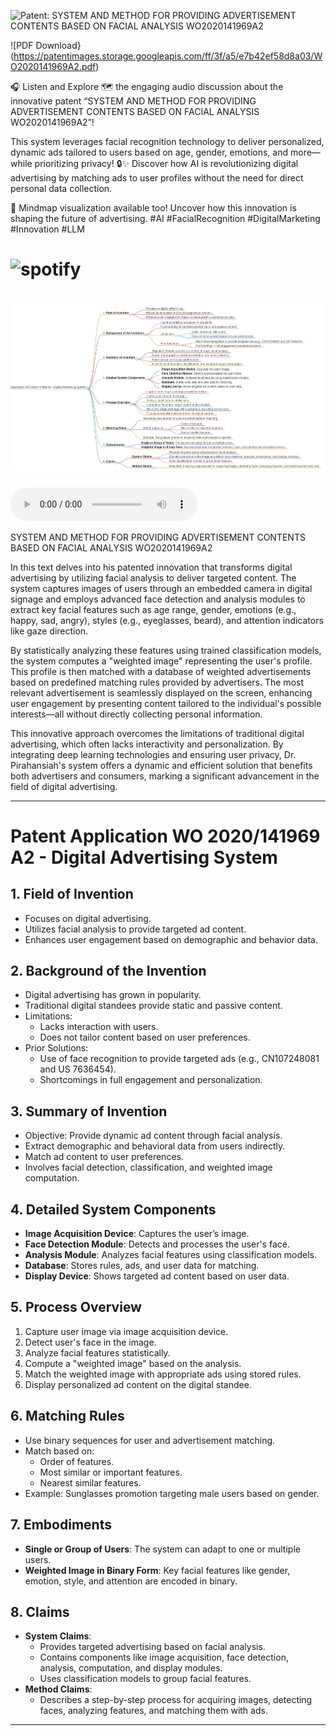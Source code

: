 ![Patent: SYSTEM AND METHOD FOR PROVIDING ADVERTISEMENT CONTENTS BASED ON FACIAL ANALYSIS WO2020141969A2](https://pirahansiah.com/site/Resume/Patents/SYSTEM%20AND%20METHOD%20FOR%20PROVIDING%20ADVERTISEMENT%20CONTENTS%20BASED%20ON%20FACIAL%20ANALYSIS%20WO2020141969A2)

![PDF Download}(https://patentimages.storage.googleapis.com/ff/3f/a5/e7b42ef58d8a03/WO2020141969A2.pdf)


🎧 Listen and Explore 🗺️ the engaging audio discussion about the innovative patent “SYSTEM AND METHOD FOR PROVIDING ADVERTISEMENT CONTENTS BASED ON FACIAL ANALYSIS WO2020141969A2”!

This system leverages facial recognition technology to deliver personalized, dynamic ads tailored to users based on age, gender, emotions, and more—while prioritizing privacy! 🔒✨ Discover how AI is revolutionizing digital advertising by matching ads to user profiles without the need for direct personal data collection.

🔗 Mindmap visualization available too! Uncover how this innovation is shaping the future of advertising. #AI #FacialRecognition #DigitalMarketing #Innovation #LLM

# ![spotify](https://podcasters.spotify.com/pod/show/pirahansiah/episodes/SYSTEM-AND-METHOD-FOR-PROVIDING-ADVERTISEMENT-CONTENTS-BASED-ON-FACIAL-ANALYSIS-WO2020141969A2-e2p7342)


# ![SYSTEM AND METHOD FOR PROVIDING ADVERTISEMENT CONTENTS BASED ON FACIAL ANALYSIS WO2020141969A2](SYSTEM%20AND%20METHOD%20FOR%20PROVIDING%20ADVERTISEMENT%20CONTENTS%20BASED%20ON%20FACIAL%20ANALYSIS%20WO2020141969A2.png) 


<audio controls>
  <source src="SYSTEM%20AND%20METHOD%20FOR%20PROVIDING%20ADVERTISEMENT%20CONTENTS%20BASED%20ON%20FACIAL%20ANALYSIS%20WO2020141969A2.mp3" type="audio/mpeg">
  Your browser does not support the audio element.
</audio>

SYSTEM AND METHOD FOR PROVIDING ADVERTISEMENT CONTENTS BASED ON FACIAL ANALYSIS WO2020141969A2

In this text delves into his patented innovation that transforms digital advertising by utilizing facial analysis to deliver targeted content. The system captures images of users through an embedded camera in digital signage and employs advanced face detection and analysis modules to extract key facial features such as age range, gender, emotions (e.g., happy, sad, angry), styles (e.g., eyeglasses, beard), and attention indicators like gaze direction.

By statistically analyzing these features using trained classification models, the system computes a "weighted image" representing the user's profile. This profile is then matched with a database of weighted advertisements based on predefined matching rules provided by advertisers. The most relevant advertisement is seamlessly displayed on the screen, enhancing user engagement by presenting content tailored to the individual's possible interests—all without directly collecting personal information.

This innovative approach overcomes the limitations of traditional digital advertising, which often lacks interactivity and personalization. By integrating deep learning technologies and ensuring user privacy, Dr. Pirahansiah's system offers a dynamic and efficient solution that benefits both advertisers and consumers, marking a significant advancement in the field of digital advertising.

---
# Patent Application WO 2020/141969 A2 - Digital Advertising System

## 1. **Field of Invention**
   - Focuses on digital advertising.
   - Utilizes facial analysis to provide targeted ad content.
   - Enhances user engagement based on demographic and behavior data.

## 2. **Background of the Invention**
   - Digital advertising has grown in popularity.
   - Traditional digital standees provide static and passive content.
   - Limitations:
     - Lacks interaction with users.
     - Does not tailor content based on user preferences.
   - Prior Solutions:
     - Use of face recognition to provide targeted ads (e.g., CN107248081 and US 7636454).
     - Shortcomings in full engagement and personalization.

## 3. **Summary of Invention**
   - Objective: Provide dynamic ad content through facial analysis.
   - Extract demographic and behavioral data from users indirectly.
   - Match ad content to user preferences.
   - Involves facial detection, classification, and weighted image computation.

## 4. **Detailed System Components**
   - **Image Acquisition Device**: Captures the user’s image.
   - **Face Detection Module**: Detects and processes the user's face.
   - **Analysis Module**: Analyzes facial features using classification models.
   - **Database**: Stores rules, ads, and user data for matching.
   - **Display Device**: Shows targeted ad content based on user data.

## 5. **Process Overview**
   1. Capture user image via image acquisition device.
   2. Detect user's face in the image.
   3. Analyze facial features statistically.
   4. Compute a "weighted image" based on the analysis.
   5. Match the weighted image with appropriate ads using stored rules.
   6. Display personalized ad content on the digital standee.

## 6. **Matching Rules**
   - Use binary sequences for user and advertisement matching.
   - Match based on:
     - Order of features.
     - Most similar or important features.
     - Nearest similar features.
   - Example: Sunglasses promotion targeting male users based on gender.

## 7. **Embodiments**
   - **Single or Group of Users**: The system can adapt to one or multiple users.
   - **Weighted Image in Binary Form**: Key facial features like gender, emotion, style, and attention are encoded in binary.

## 8. **Claims**
   - **System Claims**:
     - Provides targeted advertising based on facial analysis.
     - Contains components like image acquisition, face detection, analysis, computation, and display modules.
     - Uses classification models to group facial features.
   - **Method Claims**:
     - Describes a step-by-step process for acquiring images, detecting faces, analyzing features, and matching them with ads.


---


